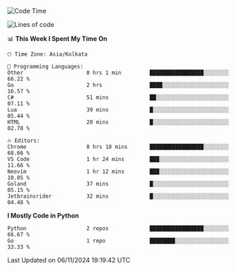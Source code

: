 <!--START_SECTION:waka-->
![Code Time](http://img.shields.io/badge/Code%20Time-377%20hrs%204%20mins-blue)

![Lines of code](https://img.shields.io/badge/From%20Hello%20World%20I%27ve%20Written-387%20lines%20of%20code-blue)

📊 **This Week I Spent My Time On** 

```text
🕑︎ Time Zone: Asia/Kolkata

💬 Programming Languages: 
Other                    8 hrs 1 min         █████████████████░░░░░░░░   66.22 % 
Go                       2 hrs               ████░░░░░░░░░░░░░░░░░░░░░   16.57 % 
C#                       51 mins             ██░░░░░░░░░░░░░░░░░░░░░░░   07.11 % 
Lua                      39 mins             █░░░░░░░░░░░░░░░░░░░░░░░░   05.44 % 
HTML                     20 mins             █░░░░░░░░░░░░░░░░░░░░░░░░   02.78 % 

🔥 Editors: 
Chrome                   8 hrs 18 mins       █████████████████░░░░░░░░   68.66 % 
VS Code                  1 hr 24 mins        ███░░░░░░░░░░░░░░░░░░░░░░   11.66 % 
Neovim                   1 hr 12 mins        ███░░░░░░░░░░░░░░░░░░░░░░   10.05 % 
Goland                   37 mins             █░░░░░░░░░░░░░░░░░░░░░░░░   05.15 % 
Jetbrainsrider           32 mins             █░░░░░░░░░░░░░░░░░░░░░░░░   04.48 % 
```

**I Mostly Code in Python** 

```text
Python                   2 repos             █████████████████░░░░░░░░   66.67 % 
Go                       1 repo              ████████░░░░░░░░░░░░░░░░░   33.33 % 
```




 Last Updated on 06/11/2024 19:19:42 UTC
<!--END_SECTION:waka-->
